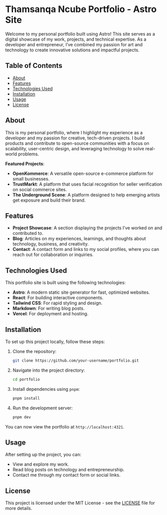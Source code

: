 # Thamsanqa Ncube Portfolio - Astro Site

Welcome to my personal portfolio built using Astro! This site serves as a digital showcase of my work, projects, and technical expertise. As a developer and entrepreneur, I’ve combined my passion for art and technology to create innovative solutions and impactful projects.

## Table of Contents

- [About](#about)
- [Features](#features)
- [Technologies Used](#technologies-used)
- [Installation](#installation)
- [Usage](#usage)
- [License](#license)

## About

This is my personal portfolio, where I highlight my experience as a developer and my passion for creative, tech-driven projects. I build products and contribute to open-source communities with a focus on scalability, user-centric design, and leveraging technology to solve real-world problems.

**Featured Projects**:

- **OpenKommerce**: A versatile open-source e-commerce platform for small businesses.
- **TrustMarkt**: A platform that uses facial recognition for seller verification on social commerce sites.
- **The Underground Scene**: A platform designed to help emerging artists get exposure and build their brand.

## Features

- **Project Showcase**: A section displaying the projects I’ve worked on and contributed to.
- **Blog**: Articles on my experiences, learnings, and thoughts about technology, business, and creativity.
- **Contact**: A contact form and links to my social profiles, where you can reach out for collaboration or inquiries.

## Technologies Used

This portfolio site is built using the following technologies:

- **Astro**: A modern static site generator for fast, optimized websites.
- **React**: For building interactive components.
- **Tailwind CSS**: For rapid styling and design.
- **Markdown**: For writing blog posts.
- **Vercel**: For deployment and hosting.

## Installation

To set up this project locally, follow these steps:

1. Clone the repository:

   ```bash
   git clone https://github.com/your-username/portfolio.git
   ```

2. Navigate into the project directory:

   ```bash
   cd portfolio
   ```

3. Install dependencies using `pnpm`:

   ```bash
   pnpm install
   ```

4. Run the development server:
   ```bash
   pnpm dev
   ```

You can now view the portfolio at `http://localhost:4321`.

## Usage

After setting up the project, you can:

- View and explore my work.
- Read blog posts on technology and entrepreneurship.
- Contact me through my contact form or social links.

## License

This project is licensed under the MIT License - see the [LICENSE](LICENSE) file for more details.
